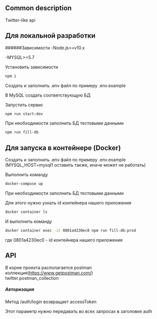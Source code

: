 
## Common description

Twitter-like api


## Для локальной разработки

######Зависимости
-Node.js>=v10.x

-MYSQL>=5.7

 Установить зависимости
```bash
npm i
``` 
 Создать и заполнить .env файл по примеру .env.example 
 
 В MySQL создать соответствующую БД
    
 Запустить сервис
```bash
npm run start:dev
``` 
 При необходимости заполнить БД тестовыми данными
```bash
npm run fill-db
``` 

## Для запуска в контейнере (Docker)
Создать и заполнить .env файл по примеру .env.example
 (MYSQL_HOST=mysql1 оставить также, иначе может не работать)

 Выполнить команду
```bash
docker-compose up
``` 
При необходимости заполнить БД тестовыми данными

Для этого нужно узнать id контейнера нашего приложения
```bash
docker container ls
``` 
И выполнить команду
```bash
docker container exec -it 0801a4230ec0 npm run fill-db:prod
``` 
где 0801a4230ec0 - id контейнера нашего приложения

## API

В корне проекта располагается postman коллекция(https://www.getpostman.com/)   
twitter.postman_collection

##### Авторизация
Метод /auth/login возвращает accessToken

Этот параметр нужно передавать во всех запросах в заголовке auth


